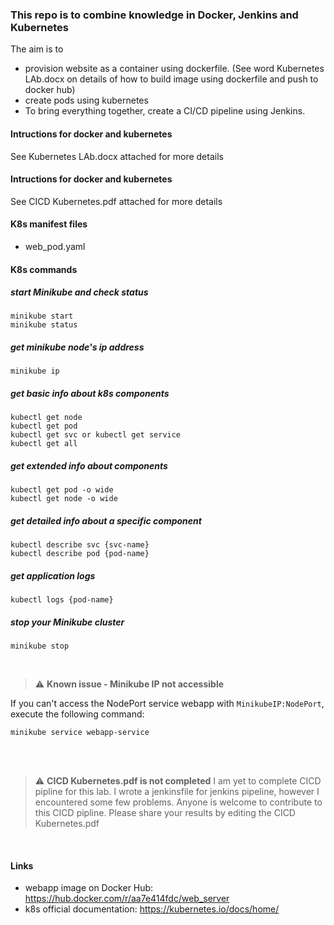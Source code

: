 ### This repo is to combine knowledge in Docker, Jenkins and Kubernetes
The aim is to 
- provision website as a container using dockerfile. (See word Kubernetes LAb.docx on details of how to build image using dockerfile and push to docker hub)
- create pods using kubernetes 
- To bring everything together, create a CI/CD pipeline using Jenkins.  

#### Intructions for docker and kubernetes 
See Kubernetes LAb.docx attached for more details

#### Intructions for docker and kubernetes 
See CICD Kubernetes.pdf attached for more details

#### K8s manifest files 
* web_pod.yaml

#### K8s commands

##### start Minikube and check status
    minikube start 
    minikube status

##### get minikube node's ip address
    minikube ip

##### get basic info about k8s components
    kubectl get node
    kubectl get pod
    kubectl get svc or kubectl get service
    kubectl get all

##### get extended info about components
    kubectl get pod -o wide
    kubectl get node -o wide

##### get detailed info about a specific component
    kubectl describe svc {svc-name}
    kubectl describe pod {pod-name}

##### get application logs
    kubectl logs {pod-name}
    
##### stop your Minikube cluster
    minikube stop

<br />

> :warning: **Known issue - Minikube IP not accessible** 

If you can't access the NodePort service webapp with `MinikubeIP:NodePort`, execute the following command:
    
    minikube service webapp-service

<br />

<br />

> :warning: **CICD Kubernetes.pdf is not completed** 
I am yet to complete CICD pipline for this lab. I wrote a jenkinsfile for jenkins pipeline, however I encountered some few problems. 
Anyone is welcome to contribute to this  CICD pipline. 
Please share your results by editing the CICD Kubernetes.pdf 

<br />

#### Links
* webapp image on Docker Hub: https://hub.docker.com/r/aa7e414fdc/web_server
* k8s official documentation: https://kubernetes.io/docs/home/

